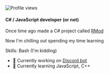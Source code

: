 
![Profile views](https://gpvc.arturio.dev/zipliks)

#### C# / JavaScript developer (or not)
Once time ago made a C# project called [RMod](https://github.com/Zipliks/rmod)

Now I'm chilling out spending my time learning



Skills: Bash (I'm kidding)

- 🔭 Currently working on [Discord bot](https://github.com/Zipliks/badassBot) 
- 🌱 Currently learning JavaScript, C++ 
